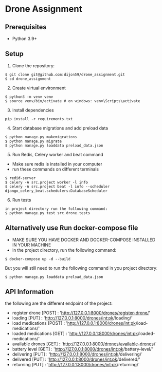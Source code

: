 # Drone Assignment


## Prerequisites
- Python 3.9+


## Setup

1. Clone the repository:
```
$ git clone git@github.com:dijon59/drone_assignment.git
$ cd drone_assignment
```

2. Create virtual environment
```
$ python3 -m venv venv
$ source venv/bin/activate # on windows: venv\Scripts\activate
```
3. Install dependencies
```
pip install -r requirements.txt
```
4. Start database migrations and add preload data
```
$ python manage.py makemigrations
$ python manage.py migrate
$ python manage.py loaddata preload_data.json
```
5. Run Redis, Celery worker and beat command
- Make sure redis is installed in your computer
- run these commands on different terminals
```
$ redid-server
$ celery -A src.project worker -l info
$ celery -A src.project beat -l info --scheduler django_celery_beat.schedulers:DatabaseScheduler
```

6. Run tests
```
in project directory run the following command:
$ python manage.py test src.drone.tests
```

## Alternatively use Run docker-compose file
- MAKE SURE YOU HAVE DOCKER AND DOCKER-COMPOSE INSTALLED IN YOUR MACHINE
- In the project directory, run the following command:
```
$ docker-compose up -d --build
```
But you will still need to run the following command in you project directory:
```
$ python manage.py loaddata preload_data.json
```

## API Information
the following are the different endpoint of the project:

- register drone [POST] : 'http://127.0.0.1:8000/drones/register-drone/' 
- loading [PUT] : 'http://127.0.0.1:8000/drones/<int:pk>/loading/' 
- load medications [POST] : 'http://127.0.0.1:8000/drones/<int:pk>/load-medications/' 
- loaded medications [GET] : 'http://127.0.0.1:8000/drones/<int:pk>/loaded-medications/' 
- available drones [GET] : 'http://127.0.0.1:8000/drones/available-drones/' 
- battery level [GET] : 'http://127.0.0.1:8000/drones/<int:pk>/battery-level/' 
- delivering [PUT] : 'http://127.0.0.1:8000/drones/<int:pk>/delivering/'
- delivered [PUT] : 'http://127.0.0.1:8000/drones/<int:pk>/delivered/'
- returning [PUT] : 'http://127.0.0.1:8000/drones/<int:pk>/returning/'
